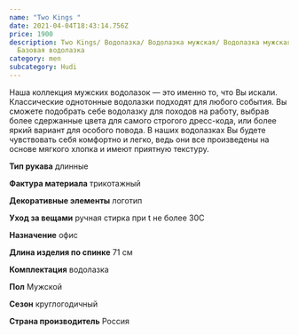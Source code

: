 ```yaml
---
name: "Two Kings "
date: 2021-04-04T18:43:14.756Z
price: 1900
description: Two Kings/ Водолазка/ Водолазка мужская/ Водолазка мужская теплая/
  Базовая водолазка
category: men
subcategory: Hudi
---
```

Наша коллекция мужских водолазок — это именно то, что Вы искали. Классические однотонные водолазки подходят для любого события. Вы сможете подобрать себе водолазку для походов на работу, выбрав более сдержанные цвета для самого строгого дресс-кода, или более яркий вариант для особого повода. В наших водолазках Вы будете чувствовать себя комфортно и легко, ведь они все произведены на основе мягкого хлопка и имеют приятную текстуру.



**Тип рукава** длинные

**Фактура материала** трикотажный

**Декоративные элементы** логотип

**Уход за вещами** ручная стирка при t не более 30С

**Назначение** офис

**Длина изделия по спинке** 71 см

**Комплектация** водолазка

**Пол** Мужской

**Сезон** круглогодичный

**Страна производитель** Россия